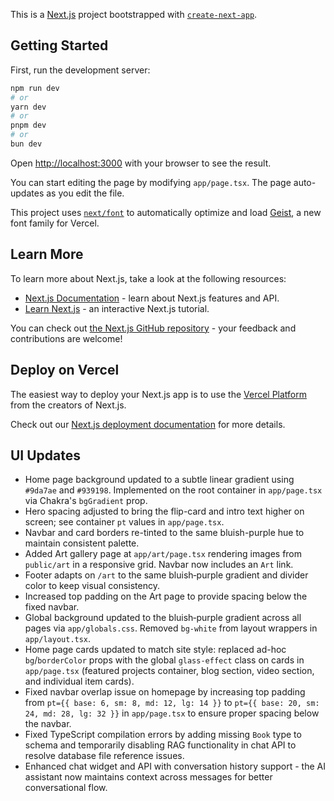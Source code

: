This is a [Next.js](https://nextjs.org) project bootstrapped with [`create-next-app`](https://nextjs.org/docs/app/api-reference/cli/create-next-app).

## Getting Started

First, run the development server:

```bash
npm run dev
# or
yarn dev
# or
pnpm dev
# or
bun dev
```

Open [http://localhost:3000](http://localhost:3000) with your browser to see the result.

You can start editing the page by modifying `app/page.tsx`. The page auto-updates as you edit the file.

This project uses [`next/font`](https://nextjs.org/docs/app/building-your-application/optimizing/fonts) to automatically optimize and load [Geist](https://vercel.com/font), a new font family for Vercel.

## Learn More

To learn more about Next.js, take a look at the following resources:

- [Next.js Documentation](https://nextjs.org/docs) - learn about Next.js features and API.
- [Learn Next.js](https://nextjs.org/learn) - an interactive Next.js tutorial.

You can check out [the Next.js GitHub repository](https://github.com/vercel/next.js) - your feedback and contributions are welcome!

## Deploy on Vercel

The easiest way to deploy your Next.js app is to use the [Vercel Platform](https://vercel.com/new?utm_medium=default-template&filter=next.js&utm_source=create-next-app&utm_campaign=create-next-app-readme) from the creators of Next.js.

Check out our [Next.js deployment documentation](https://nextjs.org/docs/app/building-your-application/deploying) for more details.

## UI Updates

- Home page background updated to a subtle linear gradient using `#9da7ae` and `#939198`. Implemented on the root container in `app/page.tsx` via Chakra's `bgGradient` prop.
- Hero spacing adjusted to bring the flip-card and intro text higher on screen; see container `pt` values in `app/page.tsx`.
- Navbar and card borders re-tinted to the same bluish-purple hue to maintain consistent palette.
- Added Art gallery page at `app/art/page.tsx` rendering images from `public/art` in a responsive grid. Navbar now includes an `Art` link.
- Footer adapts on `/art` to the same bluish‑purple gradient and divider color to keep visual consistency.
- Increased top padding on the Art page to provide spacing below the fixed navbar.
- Global background updated to the bluish‑purple gradient across all pages via `app/globals.css`. Removed `bg-white` from layout wrappers in `app/layout.tsx`.
 - Home page cards updated to match site style: replaced ad-hoc `bg`/`borderColor` props with the global `glass-effect` class on cards in `app/page.tsx` (featured projects container, blog section, video section, and individual item cards).
- Fixed navbar overlap issue on homepage by increasing top padding from `pt={{ base: 6, sm: 8, md: 12, lg: 14 }}` to `pt={{ base: 20, sm: 24, md: 28, lg: 32 }}` in `app/page.tsx` to ensure proper spacing below the navbar.
- Fixed TypeScript compilation errors by adding missing `Book` type to schema and temporarily disabling RAG functionality in chat API to resolve database file reference issues.
- Enhanced chat widget and API with conversation history support - the AI assistant now maintains context across messages for better conversational flow.
